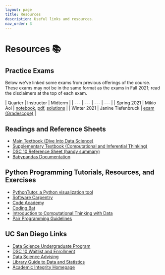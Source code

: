 ```yaml
---
layout: page
title: Resources
description: Useful links and resources.
nav_order: 3
---
```


# Resources 📚

## Practice Exams

Below we've linked some exams from previous offerings of the course. These exams may not be in the same format as the exams in Fall 2021; read the disclaimers at the top of each exam.

| Quarter | Instructor | Midterm |
| --- | --- | --- | --- |
| Spring 2021 | Mikio Aoi | [notebook](http://datahub.ucsd.edu/user-redirect/git-sync?repo=https://github.com/dsc-courses/dsc10-2021-fa&subPath=other/sp21_practice_exam/sp21_practice_exam_notebook.ipynb), [pdf](../resources/exams/practice_exam_S21.pdf), [solutions](../resources/exams/practice_exam_S21_solutions.pdf) |
| Winter 2021 | Janine Tiefenbruck | [exam (Gradescope)](https://www.gradescope.com/courses/314157/assignments/1595884/) |

## Readings and Reference Sheets

- [Main Textbook (Dive Into Data Science)](https://eldridgejm.github.io/dive_into_data_science/front.html)
- [Supplementary Textbook (Computational and Inferential Thinking)](https://inferentialthinking.com)
- [DSC 10 Reference Sheet (handy summary)](https://drive.google.com/file/d/1mQApk9Ovdi-QVqMgnNcq5dZcWucUKoG-/view?usp=sharing)
- [Babypandas Documentation](https://babypandas.readthedocs.io/en/latest/index.html)

## Python Programming Tutorials, Resources, and Exercises
- [PythonTutor, a Python visualization tool](https://pythontutor.com/visualize.html#mode=edit)
- [Software Carpentry](https://swcarpentry.github.io/python-novice-inflammation/)
- [Code Academy](https://www.codecademy.com/learn/learn-python)
- [Coding Bat](https://codingbat.com/python)
- [Introduction to Computational Thinking with Data](http://data94.org)
- [Pair Programming Guidelines](../pair-programming)

## UC San Diego Links
- [Data Science Undergraduate Program](https://datascience.ucsd.edu/academics/undergraduate/)
- [DSC 10 Waitlist and Enrollment](https://datascience.ucsd.edu/academics/undergraduate/course-information/enrolling-in-classes/)
- [Data Science Advising](https://datascience.ucsd.edu/academics/undergraduate/advising/)
- [Library Guide to Data and Statistics](https://ucsd.libguides.com/data-statistics)
- [Academic Integrity Homepage](https://academicintegrity.ucsd.edu)
